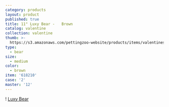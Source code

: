 ```yaml
---
category: products
layout: product
published: true
title: 11" Luxy Bear -   Brown
catalog: valentine
collection: valentine
thumb: >-
  https://s3.amazonaws.com/pettingzoo-website/products/items/valentines/11%22+Luxy+Bear+-+Brown.jpg
type:
  - bear
size:
  - medium
color:
  - brown
item: '618210'
case: '2'
master: '12'
---
```

! [Luxy Bear](https://s3.amazonaws.com/pettingzoo-website/products/items/valentines/11%22+Luxy+Bear+-+Brown.jpg)
